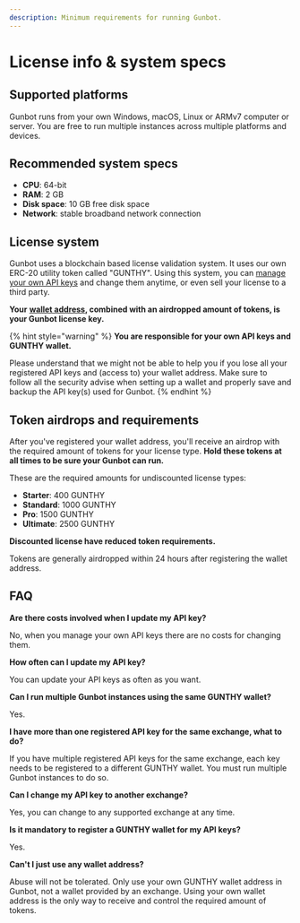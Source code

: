 ```yaml
---
description: Minimum requirements for running Gunbot.
---
```


# License info & system specs

## Supported platforms

Gunbot runs from your own Windows, macOS, Linux or ARMv7 computer or server. You are free to run multiple instances across multiple platforms and devices.

## Recommended system specs

* **CPU**: 64-bit
* **RAM**: 2 GB
* **Disk space**: 10 GB free disk space
* **Network**: stable broadband network connection

## License system

Gunbot uses a blockchain based license validation system. It uses our own ERC-20 utility token called "GUNTHY". Using this system, you can [manage your own API keys](../../setup-and-general-settings/profile-settings/edit-license.md) and change them anytime, or even sell your license to a third party.

**Your** [**wallet address**](how-to-create-a-wallet.md)**, combined with an airdropped amount of tokens, is your Gunbot license key.**

{% hint style="warning" %}
**You are responsible for your own API keys and GUNTHY wallet.**

Please understand that we might not be able to help you if you lose all your registered API keys and \(access to\) your wallet address. Make sure to follow all the security advise when setting up a wallet and properly save and backup the API key\(s\) used for Gunbot.
{% endhint %}

## Token airdrops and requirements

After you've registered your wallet address, you'll receive an airdrop with the required amount of tokens for your license type. **Hold these tokens at all times to be sure your Gunbot can run.**

These are the required amounts for undiscounted license types:

* **Starter**: 400 GUNTHY
* **Standard**: 1000 GUNTHY
* **Pro**: 1500 GUNTHY
* **Ultimate**: 2500 GUNTHY

**Discounted license have reduced token requirements.**

Tokens are generally airdropped within 24 hours after registering the wallet address.



## FAQ

**Are there costs involved when I update my API key?**

No, when you manage your own API keys there are no costs for changing them.

**How often can I update my API key?**

You can update your API keys as often as you want.

**Can I run multiple Gunbot instances using the same GUNTHY wallet?**

Yes.

**I have more than one registered API key for the same exchange, what to do?**

If you have multiple registered API keys for the same exchange, each key needs to be registered to a different GUNTHY wallet. You must run multiple Gunbot instances to do so.

**Can I change my API key to another exchange?**

Yes, you can change to any supported exchange at any time.

**Is it mandatory to register a GUNTHY wallet for my API keys?**

Yes.

**Can't I just use any wallet address?**

Abuse will not be tolerated. Only use your own GUNTHY wallet address in Gunbot, not a wallet provided by an exchange. Using your own wallet address is the only way to receive and control the required amount of tokens.

